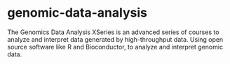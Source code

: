 # genomic-data-analysis
The Genomics Data Analysis XSeries is an advanced series of courses to analyze and interpret data generated by high-throughput data.  Using open source software like R and Bioconductor, to analyze and interpret genomic data.
